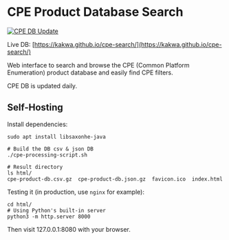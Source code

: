 # CPE Product Database Search

[![CPE DB Update](https://github.com/kakwa/cpe-search/actions/workflows/publish.yml/badge.svg)](https://github.com/kakwa/cpe-search/actions/workflows/publish.yml)


Live DB: [https://kakwa.github.io/cpe-search/](https://kakwa.github.io/cpe-search/)

Web interface to search and browse the CPE (Common Platform Enumeration) product database and easily find CPE filters.

CPE DB is updated daily.

## Self-Hosting

Install dependencies:

```shell
sudo apt install libsaxonhe-java
```

```shell
# Build the DB csv & json DB
./cpe-processing-script.sh

# Result directory
ls html/ 
cpe-product-db.csv.gz  cpe-product-db.json.gz  favicon.ico  index.html
```

Testing it (in production, use `nginx` for example):
```shell
cd html/
# Using Python's built-in server
python3 -m http.server 8000
```

Then visit 127.0.0.1:8080 with your browser.
